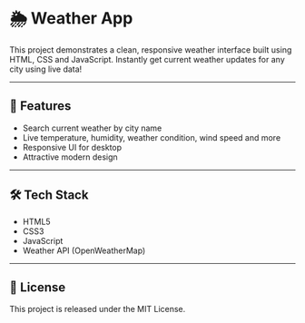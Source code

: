 
# 🌦️ Weather App
 
This project demonstrates a clean, responsive weather interface built using HTML, CSS and JavaScript. Instantly get current weather updates for any city using live data!

---

## 🚀 Features

- Search current weather by city name
- Live temperature, humidity, weather condition, wind speed and more
- Responsive UI for desktop
- Attractive modern design

---

## 🛠️ Tech Stack

- HTML5
- CSS3
- JavaScript 
- Weather API (OpenWeatherMap)

---

## 📄 License

This project is released under the MIT License.
